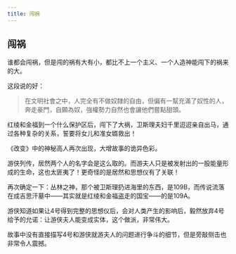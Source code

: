 ```yaml
---
title: 闯祸
---
```


## 闯祸

谁都会闯祸，但是闯的祸有大有小，都比不上一个主义、一个人造神能闯下的祸来的大。

这段说的好：

>在文明社會之中，人完全有不做奴隸的自由，但偏有一幫充滿了奴性的人，奔走豪門，自願為奴，強權勢力自然也會讓他們嘗點甜頭。

红绫和金福到一个什么保护区后，闯下了大祸，卫斯理夫妇千里迢迢亲自出马，通过各种复杂的关系，誓要将女儿和准女婿救出！

《改变》中的神秘高人再次出现，大增故事的诡异色彩。

游侠列传，居然两个人的名字会是这么取的。而游夫人只是被发射出的一股能量形成的生命，这也太匪夷了！更奇怪的是居然和思想仪有了关联！

再次确定一下：丛林之神，那个被卫斯理扔进海里的东西，是109B，而传说流落在成吉思汗墓中——其实就是红绫和金福盗走的国宝——的是109A。

游侠知道如果让4号得到完整的思想仪后，会对人类产生的影响后，毅然放弃4号给予的允诺：让游侠夫人能变成实体，这个做派，非常伟大。

故事中没有直接描写4号和游侠就游夫人的问题进行争斗的细节，但是旁敲侧击也非常令人震撼。